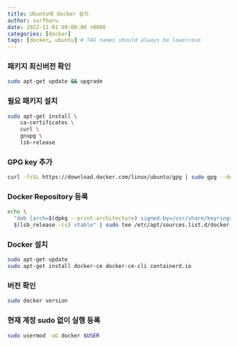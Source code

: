 ```yaml
---
title: Ubuntu에 docker 설치
author: surfharu
date: 2022-11-01 09:00:00 +0800
categories: [docker]
tags: [docker, ubuntu] # TAG names should always be lowercase
---
```


### 패키지 최신버전 확인
```bash
sudo apt-get update && upgrade
```

### 필요 패키지 설치
```bash
sudo apt-get install \
    ca-certificates \
    curl \
    gnupg \
    lsb-release
```

### GPG key 추가
```bash
curl -fsSL https://download.docker.com/linux/ubuntu/gpg | sudo gpg --dearmor -o /usr/share/keyrings/docker-archive-keyring.gpg
```

### Docker Repository 등록
```bash
echo \
  "deb [arch=$(dpkg --print-architecture) signed-by=/usr/share/keyrings/docker-archive-keyring.gpg] https://download.docker.com/linux/ubuntu \
  $(lsb_release -cs) stable" | sudo tee /etc/apt/sources.list.d/docker.list > /dev/null
```

### Docker 설치
```bash
sudo apt-get update
sudo apt-get install docker-ce docker-ce-cli containerd.io
```

### 버전 확인
```bash
sudo docker version
```

### 현재 계정 sudo 없이 실행 등록
```bash
sudo usermod -aG docker $USER
```